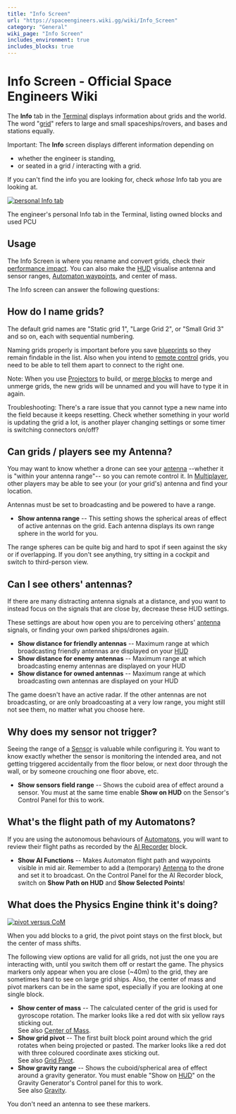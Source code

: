 ```yaml
---
title: "Info Screen"
url: "https://spaceengineers.wiki.gg/wiki/Info_Screen"
category: "General"
wiki_page: "Info Screen"
includes_environment: true
includes_blocks: true
---
```


# Info Screen - Official Space Engineers Wiki

The **Info** tab in the [Terminal](https://spaceengineers.wiki.gg/wiki/Terminal "Terminal") displays information about grids and the world. The word "[grid](https://spaceengineers.wiki.gg/wiki/Grid "Grid")" refers to large and small spaceships/rovers, and bases and stations equally.

Important: The **Info** screen displays different information depending on

*   whether the engineer is standing,
*   or seated in a grid / interacting with a grid.

If you can't find the info you are looking for, check _whose_ Info tab you are looking at.

[![personal Info tab](https://spaceengineers.wiki.gg/images/thumb/Terminal-personal-info-tab.png/320px-Terminal-personal-info-tab.png?e5cc7f)](https://spaceengineers.wiki.gg/wiki/File:Terminal-personal-info-tab.png)

The engineer's personal Info tab in the Terminal, listing owned blocks and used PCU

## Usage

The Info Screen is where you rename and convert grids, check their [performance impact](https://spaceengineers.wiki.gg/wiki/PCU "PCU"). You can also make the [HUD](https://spaceengineers.wiki.gg/wiki/HUD "HUD") visualise antenna and sensor ranges, [Automaton waypoints](https://spaceengineers.wiki.gg/wiki/Artificial_Intelligence "Artificial Intelligence"), and center of mass.

The Info screen can answer the following questions:

## How do I name grids?

The default grid names are "Static grid 1", "Large Grid 2", or "Small Grid 3" and so on, each with sequential numbering.

Naming grids properly is important before you save [blueprints](https://spaceengineers.wiki.gg/wiki/Blueprint "Blueprint") so they remain findable in the list. Also when you intend to [remote control](https://spaceengineers.wiki.gg/wiki/Remote_Control "Remote Control") grids, you need to be able to tell them apart to connect to the right one.

Note: When you use [Projectors](https://spaceengineers.wiki.gg/wiki/Projector "Projector") to build, or [merge blocks](https://spaceengineers.wiki.gg/wiki/Merge_Block "Merge Block") to merge and unmerge grids, the new grids will be unnamed and you will have to type it in again.

Troubleshooting: There's a rare issue that you cannot type a new name into the field because it keeps resetting. Check whether something in your world is updating the grid a lot, is another player changing settings or some timer is switching connectors on/off?

## Can grids / players see my Antenna?

You may want to know whether a drone can see your [antenna](https://spaceengineers.wiki.gg/wiki/Antenna "Antenna") --whether it is "within your antenna range"-- so you can remote control it. In [Multiplayer](https://spaceengineers.wiki.gg/wiki/Multiplayer "Multiplayer"), other players may be able to see your (or your grid's) antenna and find your location.

Antennas must be set to broadcasting and be powered to have a range.

*   **Show antenna range** -- This setting shows the spherical areas of effect of active antennas on the grid. Each antenna displays its own range sphere in the world for you.

The range spheres can be quite big and hard to spot if seen against the sky or if overlapping. If you don't see anything, try sitting in a cockpit and switch to third-person view.

## Can I see others' antennas?

If there are many distracting antenna signals at a distance, and you want to instead focus on the signals that are close by, decrease these HUD settings.

These settings are about how open you are to perceiving others' [antenna](https://spaceengineers.wiki.gg/wiki/Antenna "Antenna") signals, or finding your own parked ships/drones again.

*   **Show distance for friendly antennas** -- Maximum range at which broadcasting friendly antennas are displayed on your [HUD](https://spaceengineers.wiki.gg/wiki/HUD "HUD")
*   **Show distance for enemy antennas** -- Maximum range at which broadcasting enemy antennas are displayed on your HUD
*   **Show distance for owned antennas** -- Maximum range at which broadcasting own antennas are displayed on your HUD

The game doesn't have an active radar. If the other antennas are not broadcasting, or are only broadcoasting at a very low range, you might still not see them, no matter what you choose here.

## Why does my sensor not trigger?

Seeing the range of a [Sensor](https://spaceengineers.wiki.gg/wiki/Sensor "Sensor") is valuable while configuring it. You want to know exactly whether the sensor is monitoring the intended area, and not getting triggered accidentally from the floor below, or next door through the wall, or by someone crouching one floor above, etc.

*   **Show sensors field range** -- Shows the cuboid area of effect around a sensor. You must at the same time enable **Show on HUD** on the Sensor's Control Panel for this to work.

## What's the flight path of my Automatons?

If you are using the autonomous behaviours of [Automatons](https://spaceengineers.wiki.gg/wiki/Automaton "Automaton"), you will want to review their flight paths as recorded by the [AI Recorder](https://spaceengineers.wiki.gg/wiki/AI_Recorder "AI Recorder") block.

*   **Show AI Functions** -- Makes Automaton flight path and waypoints visible in mid air. Remember to add a (temporary) [Antenna](https://spaceengineers.wiki.gg/wiki/Antenna "Antenna") to the drone and set it to broadcast. On the Control Panel for the AI Recorder block, switch on **Show Path on HUD** and **Show Selected Points**!

## What does the Physics Engine think it's doing?

[![pivot versus CoM](https://spaceengineers.wiki.gg/images/thumb/Center-of-mass-versus-pivot.png/320px-Center-of-mass-versus-pivot.png?bc0748)](https://spaceengineers.wiki.gg/wiki/File:Center-of-mass-versus-pivot.png)

When you add blocks to a grid, the pivot point stays on the first block, but the center of mass shifts.

The following view options are valid for all grids, not just the one you are interacting with, until you switch them off or restart the game. The physics markers only appear when you are close (~40m) to the grid, they are sometimes hard to see on large grid ships. Also, the center of mass and pivot markers can be in the same spot, especially if you are looking at one single block.

*   **Show center of mass** -- The calculated center of the grid is used for gyroscope rotation. The marker looks like a red dot with six yellow rays sticking out.  
    See also [Center of Mass](https://spaceengineers.wiki.gg/wiki/Center_of_Mass "Center of Mass").
*   **Show grid pivot** -- The first built block point around which the grid rotates when being projected or pasted. The marker looks like a red dot with three coloured coordinate axes sticking out.  
    See also [Grid Pivot](https://spaceengineers.wiki.gg/wiki/Grid_Pivot "Grid Pivot").
*   **Show gravity range** -- Shows the cuboid/spherical area of effect around a gravity generator. You must enable "Show on [HUD](https://spaceengineers.wiki.gg/wiki/HUD "HUD")" on the Gravity Generator's Control panel for this to work.  
    See also [Gravity](https://spaceengineers.wiki.gg/wiki/Gravity "Gravity").

You don't need an antenna to see these markers.
